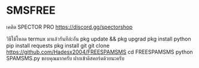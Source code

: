 # SMSFREE
เคติด SPECTOR PRO https://discord.gg/spectorshop

วิธีใช้โหลด termux มาแล้วรันทีล่ะอัน
pkg update && pkg upgrad 
pkg install python
pip install requests
pkg install git
git clone https://github.com/Hadesx2004/FREESPAMSMS
cd FREESPAMSMS
python SPAMSMS.py
ขอบคุณมากครับ ฝากเข้าดิสคอร์ดด้วยนะครับ
